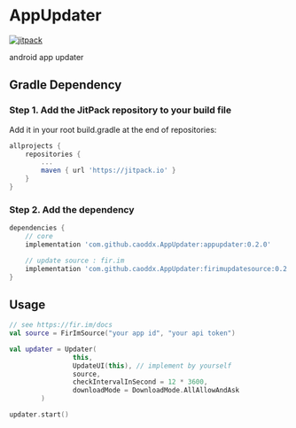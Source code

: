 # AppUpdater

[![jitpack](https://jitpack.io/v/caoddx/AppUpdater.svg)](https://jitpack.io/#caoddx/AppUpdater)

android app updater

## Gradle Dependency

### Step 1. Add the JitPack repository to your build file

Add it in your root build.gradle at the end of repositories:

```gradle
allprojects {
    repositories {
        ...
        maven { url 'https://jitpack.io' }
    }
}
```

### Step 2. Add the dependency

```gradle
dependencies {
    // core
    implementation 'com.github.caoddx.AppUpdater:appupdater:0.2.0'

    // update source : fir.im
    implementation 'com.github.caoddx.AppUpdater:firimupdatesource:0.2.0'
}
```

## Usage

```kotlin
// see https://fir.im/docs
val source = FirImSource("your app id", "your api token")

val updater = Updater(
                this,
                UpdateUI(this), // implement by yourself
                source,
                checkIntervalInSecond = 12 * 3600,
                downloadMode = DownloadMode.AllAllowAndAsk
        )

updater.start()
```